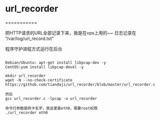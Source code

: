 # url_recorder
===========

把HTTP请求的URL全部记录下来，我是在vps上用的~~
日志记录在 “/var/log/url_record.txt”

程序守护进程方式运行在后台

<pre><code>
Debian/Ubuntu: apt-get install libpcap-dev -y
CentOS:yum install libpcap-devel -y

mkdir url_recorder
wget -N --no-check-certificate https://github.com/tiandaji/url_recorder/blob/master/url_recorder.c

然后
gcc url_recorder.c -lpcap -o url_recorder 

命令行参数是网卡名字，我这里是eth0，需要root权限
./url_recorder eth0
</code></pre>
